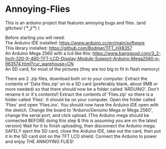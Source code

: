 # Annoying-Flies

This is an arduino project that features annoying bugs and flies. (and glitches! ( ͡° ͜ʖ ͡°) )

Before starting you will need:                                                 
       The Arduino IDE installed: https://www.arduino.cc/en/main/software                              
       This library installed: https://github.com/Bodmer/TFT_HX8357                         
       An Arduino Mega 2560 with a lcd like this: https://www.banggood.com/3_2-Inch-320-X-480-TFT-LCD-Display-Module-Support-Arduino-Mega2560-p-963574.html?cur_warehouse=CN                        
       An SD card, for most of the pictures (they are too big to fit in flash memory)

There are 2 .zip files, download both on to your computer.
Extract the contents of 'Data files.zip' on to a SD card (preferably blank, about 9MB or more needed) so that there should now be a folder called 'ARDUINO'. Don't rename it or it's contents!!
Extract the contents of 'Flies.zip' so there is a folder called 'Flies'. It should be on your computer.
Open the folder called 'Flies' and open 'Flies.ino'. You should now have the Arduino IDE open with the sketch.
Change the board to 'Arduino/Genuino Mega or Mega 2560', change the serial port, and click upload. (The Arduino mega should be connected BEFORE doing this step & this is assuming you are on the latest version)
Wait for it to finish uploading, then disconnect the Arduino mega.
SAFELY eject the SD card, close the Arduino IDE, take out the card, then put it in the SD card slot on the TFT LCD shield.
Connect the Arduino to power and enjoy THE ANNOYING FLIES!
